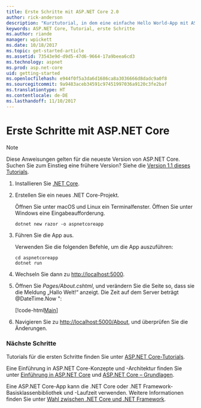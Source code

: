 ```yaml
---
title: Erste Schritte mit ASP.NET Core 2.0
author: rick-anderson
description: "Kurztutorial, in dem eine einfache Hello World-App mit ASP.NET Core erstellt und ausgeführt wird."
keywords: ASP.NET Core, Tutorial, erste Schritte
ms.author: riande
manager: wpickett
ms.date: 10/18/2017
ms.topic: get-started-article
ms.assetid: 73543e9d-d9d5-47d6-9664-17a9beea6cd3
ms.technology: aspnet
ms.prod: asp.net-core
uid: getting-started
ms.openlocfilehash: e944f0f5a3da6d1686ca8a3036666d8dadc9a0f8
ms.sourcegitcommit: 9a9483aceb34591c97451997036a9120c3fe2baf
ms.translationtype: HT
ms.contentlocale: de-DE
ms.lasthandoff: 11/10/2017
---
```

# <a name="get-started-with-aspnet-core"></a>Erste Schritte mit ASP.NET Core

> [!NOTE]
> Diese Anweisungen gelten für die neueste Version von ASP.NET Core. Suchen Sie zum Einstieg eine frühere Version? Siehe die [Version 1.1 dieses Tutorials](xref:getting-started-1.1).

1. Installieren Sie [.NET Core](https://www.microsoft.com/net/core/).

2. Erstellen Sie ein neues .NET Core-Projekt.

   Öffnen Sie unter macOS und Linux ein Terminalfenster. Öffnen Sie unter Windows eine Eingabeaufforderung.

    ```terminal
    dotnet new razor -o aspnetcoreapp
    ```
    
4. Führen Sie die App aus.

    Verwenden Sie die folgenden Befehle, um die App auszuführen:

    ```terminal
    cd aspnetcoreapp
    dotnet run
    ```

5. Wechseln Sie dann zu [http://localhost:5000](http://localhost:5000).

6. Öffnen Sie *Pages/About.cshtml*, und verändern Sie die Seite so, dass sie die Meldung „Hallo Welt!“ anzeigt. Die Zeit auf dem Server beträgt @DateTime.Now ":

    [!code-html[Main](getting-started/sample/getting-started/about.cshtml?highlight=9&range=1-9)]

7. Navigieren Sie zu [http://localhost:5000/About](http://localhost:5000/About), und überprüfen Sie die Änderungen.

### <a name="next-steps"></a>Nächste Schritte

Tutorials für die ersten Schritte finden Sie unter [ASP.NET Core-Tutorials](tutorials/index.md).

Eine Einführung in ASP.NET Core-Konzepte und -Architektur finden Sie unter [Einführung in ASP.NET Core](index.md) und [ASP.NET Core – Grundlagen](fundamentals/index.md).

Eine ASP.NET Core-App kann die .NET Core oder .NET Framework-Basisklassenbibliothek und -Laufzeit verwenden. Weitere Informationen finden Sie unter [Wahl zwischen .NET Core und .NET Framework](https://docs.microsoft.com/dotnet/articles/standard/choosing-core-framework-server).
